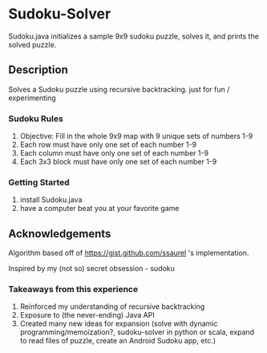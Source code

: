 # Sudoku-Solver

Sudoku.java initializes a sample 9x9 sudoku puzzle, solves it, and prints the solved puzzle.


## Description

Solves a Sudoku puzzle using recursive backtracking. just for fun / experimenting

### Sudoku Rules
1. Objective: Fill in the whole 9x9 map with 9 unique sets of numbers 1-9
2. Each row must have only one set of each number 1-9
3. Each column must have only one set of each number 1-9
4. Each 3x3 block must have only one set of each number 1-9

### Getting Started
1. install Sudoku.java
2. have a computer beat you at your favorite game

## Acknowledgements
Algorithm based off of https://gist.github.com/ssaurel 's implementation. 

Inspired by my (not so) secret obsession - sudoku

### Takeaways from this experience
1. Reinforced my understanding of recursive backtracking
2. Exposure to (the never-ending) Java API  
3. Created many new ideas for expansion (solve with dynamic programming/memoization?, sudoku-solver in python or scala, expand to read files of puzzle, create an Android Sudoku app, etc.)
